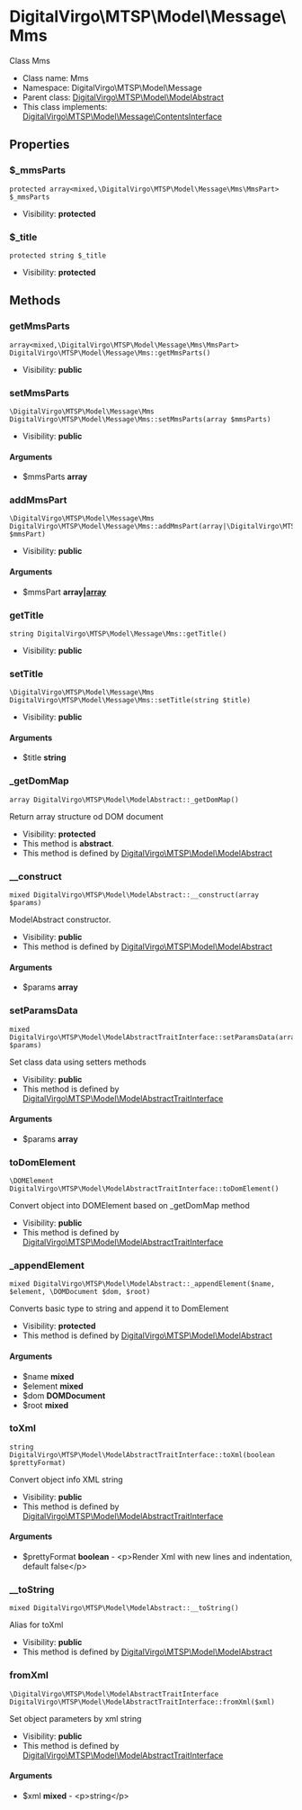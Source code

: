 DigitalVirgo\MTSP\Model\Message\Mms
===============

Class Mms




* Class name: Mms
* Namespace: DigitalVirgo\MTSP\Model\Message
* Parent class: [DigitalVirgo\MTSP\Model\ModelAbstract](DigitalVirgo-MTSP-Model-ModelAbstract.md)
* This class implements: [DigitalVirgo\MTSP\Model\Message\ContentsInterface](DigitalVirgo-MTSP-Model-Message-ContentsInterface.md)




Properties
----------


### $_mmsParts

    protected array<mixed,\DigitalVirgo\MTSP\Model\Message\Mms\MmsPart> $_mmsParts





* Visibility: **protected**


### $_title

    protected string $_title





* Visibility: **protected**


Methods
-------


### getMmsParts

    array<mixed,\DigitalVirgo\MTSP\Model\Message\Mms\MmsPart> DigitalVirgo\MTSP\Model\Message\Mms::getMmsParts()





* Visibility: **public**




### setMmsParts

    \DigitalVirgo\MTSP\Model\Message\Mms DigitalVirgo\MTSP\Model\Message\Mms::setMmsParts(array $mmsParts)





* Visibility: **public**


#### Arguments
* $mmsParts **array**



### addMmsPart

    \DigitalVirgo\MTSP\Model\Message\Mms DigitalVirgo\MTSP\Model\Message\Mms::addMmsPart(array|\DigitalVirgo\MTSP\Model\Message\Mms\MmsPart $mmsPart)





* Visibility: **public**


#### Arguments
* $mmsPart **array|[array](DigitalVirgo-MTSP-Model-Message-Mms-MmsPart.md)**



### getTitle

    string DigitalVirgo\MTSP\Model\Message\Mms::getTitle()





* Visibility: **public**




### setTitle

    \DigitalVirgo\MTSP\Model\Message\Mms DigitalVirgo\MTSP\Model\Message\Mms::setTitle(string $title)





* Visibility: **public**


#### Arguments
* $title **string**



### _getDomMap

    array DigitalVirgo\MTSP\Model\ModelAbstract::_getDomMap()

Return array structure od DOM document



* Visibility: **protected**
* This method is **abstract**.
* This method is defined by [DigitalVirgo\MTSP\Model\ModelAbstract](DigitalVirgo-MTSP-Model-ModelAbstract.md)




### __construct

    mixed DigitalVirgo\MTSP\Model\ModelAbstract::__construct(array $params)

ModelAbstract constructor.



* Visibility: **public**
* This method is defined by [DigitalVirgo\MTSP\Model\ModelAbstract](DigitalVirgo-MTSP-Model-ModelAbstract.md)


#### Arguments
* $params **array**



### setParamsData

    mixed DigitalVirgo\MTSP\Model\ModelAbstractTraitInterface::setParamsData(array $params)

Set class data using setters methods



* Visibility: **public**
* This method is defined by [DigitalVirgo\MTSP\Model\ModelAbstractTraitInterface](DigitalVirgo-MTSP-Model-ModelAbstractTraitInterface.md)


#### Arguments
* $params **array**



### toDomElement

    \DOMElement DigitalVirgo\MTSP\Model\ModelAbstractTraitInterface::toDomElement()

Convert object into DOMElement based on _getDomMap method



* Visibility: **public**
* This method is defined by [DigitalVirgo\MTSP\Model\ModelAbstractTraitInterface](DigitalVirgo-MTSP-Model-ModelAbstractTraitInterface.md)




### _appendElement

    mixed DigitalVirgo\MTSP\Model\ModelAbstract::_appendElement($name, $element, \DOMDocument $dom, $root)

Converts basic type to string and append it to DomElement



* Visibility: **protected**
* This method is defined by [DigitalVirgo\MTSP\Model\ModelAbstract](DigitalVirgo-MTSP-Model-ModelAbstract.md)


#### Arguments
* $name **mixed**
* $element **mixed**
* $dom **DOMDocument**
* $root **mixed**



### toXml

    string DigitalVirgo\MTSP\Model\ModelAbstractTraitInterface::toXml(boolean $prettyFormat)

Convert object info XML string



* Visibility: **public**
* This method is defined by [DigitalVirgo\MTSP\Model\ModelAbstractTraitInterface](DigitalVirgo-MTSP-Model-ModelAbstractTraitInterface.md)


#### Arguments
* $prettyFormat **boolean** - &lt;p&gt;Render Xml with new lines and indentation, default false&lt;/p&gt;



### __toString

    mixed DigitalVirgo\MTSP\Model\ModelAbstract::__toString()

Alias for toXml



* Visibility: **public**
* This method is defined by [DigitalVirgo\MTSP\Model\ModelAbstract](DigitalVirgo-MTSP-Model-ModelAbstract.md)




### fromXml

    \DigitalVirgo\MTSP\Model\ModelAbstractTraitInterface DigitalVirgo\MTSP\Model\ModelAbstractTraitInterface::fromXml($xml)

Set object parameters by xml string



* Visibility: **public**
* This method is defined by [DigitalVirgo\MTSP\Model\ModelAbstractTraitInterface](DigitalVirgo-MTSP-Model-ModelAbstractTraitInterface.md)


#### Arguments
* $xml **mixed** - &lt;p&gt;string&lt;/p&gt;


